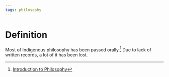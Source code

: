 ```yaml
---
tags: philosophy
---
```


# Definition

Most of Indigenous philosophy has been passed orally.[^1] Due to lack of written records, a lot of it has been lost.

[^1]: [Introduction to Philosophy](zotero://open-pdf/library/items/M84L5RRJ?page=87)